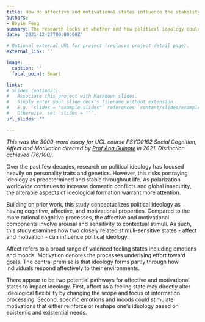 ```yaml
---
title: How do affective and motivational states influence the stability of political ideology?
authors:
- Boyin Feng
summary: The research looks at whether and how political ideology could be influenced by two closely-related stimuli-sensitive states - *affect* and *motivation*. 
date: '2021-12-27T00:00:00Z'

# Optional external URL for project (replaces project detail page).
external_link: ''

image: 
  caption: ''
  focal_point: Smart

links:
# Slides (optional).
#   Associate this project with Markdown slides.
#   Simply enter your slide deck's filename without extension.
#   E.g. `slides = "example-slides"` references `content/slides/example-slides.md`.
#   Otherwise, set `slides = ""`.
url_slides: ""

---
```

*This was the 3000-word essay for UCL course PSYC0162 Social Cognition, Affect and Motivation directed by [Prof Ana Guinote](https://scholar.google.com/citations?user=tbk3KoIAAAAJ&hl=en&oi=ao) in 2021. Distinction achieved (76/100).*

Over the past few decades, research on political ideology has focused heavily on personality traits and genetics. However, this risks portraying ideology as predetermined and stable throughout life. As polarization worldwide continues to increase domestic conflicts and global insecurity, the alterable aspects of ideological formation warrant more attention.

Building on prior work, this study conceptualizes political ideology as having cognitive, affective, and motivational properties. Compared to the more rational cognitive processes, the affective and motivational components involve arousal and sensitivity to contextual stimuli. As such, this study examines how two closely related stimuli-sensitive states - affect and motivation - can influence political ideology.

Affect refers to a broad range of valenced feeling states including emotions and moods. Motivation denotes the processes underlying effort toward goals. The central premise is that ideology forms partly through how individuals respond affectively to their environments.

There appear to be two potential pathways for affective and motivational states to impact ideology. First, affect as a feeling state may directly alter ideological flexibility by changing the scope and focus of information processing. Second, specific emotions and moods could stimulate motivations that either reinforce or reshape one's ideology based on epistemic and existential needs.

